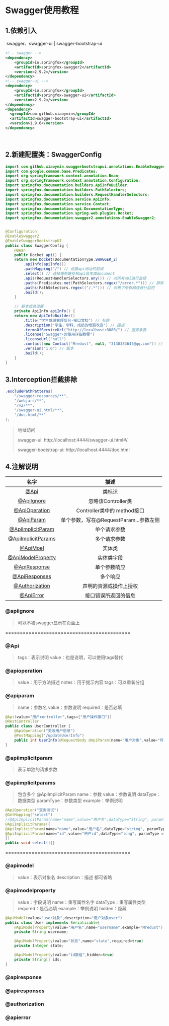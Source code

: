 # Swagger使用教程



## 	1.依赖引入

​	swagger、swagger-ui | swagger-bootstrap-ui

```xml
<!-- swagger -->
<dependency>
    <groupId>io.springfox</groupId>
    <artifactId>springfox-swagger2</artifactId>
    <version>2.9.2</version>
</dependency>
<!-- swagger-ui -->
<dependency>
    <groupId>io.springfox</groupId>
    <artifactId>springfox-swagger-ui</artifactId>
    <version>2.9.2</version>
</dependency>
<dependency>
  <groupId>com.github.xiaoymin</groupId>
  <artifactId>swagger-bootstrap-ui</artifactId>
  <version>1.9.6</version>
</dependency>
```

​	

## 	2.新建配置类：SwaggerConfig

```java
import com.github.xiaoymin.swaggerbootstrapui.annotations.EnableSwaggerBootstrapUI;
import com.google.common.base.Predicates;
import org.springframework.context.annotation.Bean;
import org.springframework.context.annotation.Configuration;
import springfox.documentation.builders.ApiInfoBuilder;
import springfox.documentation.builders.PathSelectors;
import springfox.documentation.builders.RequestHandlerSelectors;
import springfox.documentation.service.ApiInfo;
import springfox.documentation.service.Contact;
import springfox.documentation.spi.DocumentationType;
import springfox.documentation.spring.web.plugins.Docket;
import springfox.documentation.swagger2.annotations.EnableSwagger2;


@Configuration
@EnableSwagger2
@EnableSwaggerBootstrapUI
public class SwaggerConfig {
    @Bean
    public Docket api() {
    return new Docket(DocumentationType.SWAGGER_2)
        .apiInfo(apiInfo())
        .pathMapping("/") // 设置api地址的前缀
        .select() // 选择哪些路径和api会生成document
        .apis(RequestHandlerSelectors.any()) // 对所有api进行监控
        .paths(Predicates.not(PathSelectors.regex("/error.*"))) // 排除错误路径不监控
        .paths(PathSelectors.regex(("/.*"))) // 对根下所有路径进行监控
        .build();
    }
    
    // 基本信息设置
    private ApiInfo apiInfo() {
    return new ApiInfoBuilder()
        .title("学生成绩管理后台-接口文档") // 标题
        .description("学生、学科、成绩的增删改查") // 描述
        .termsOfServiceUrl("http://localhost:8080/") // 服务条款
        .license("Swagger-的使用详细教程")
        .licenseUrl("null")
        .contact(new Contact("Mredust", null, "3130383647@qq.com")) // 联系方式
        .version("1.0") // 版本
        .build();
    }
}
```



## 3.Interception拦截排除

```java
.excludePathPatterns(
    "/swagger-resources/**",
    "/webjars/**",
    "/v2/**",
    "/swagger-ui.html/**",
    "/doc.html/**"
);
```



> 地址访问
>
> swagger-ui: http://localhost:4444/swagger-ui.html#/
>
> swagger-bootstrap-ui:  http://localhost:4444/doc.html







## 4.注解说明

|        名字        |                  描述                  |
| :----------------: | :------------------------------------: |
|        [@Api](#api)        |                 类标识                 |
|     [@ApiIgnore](#apiignore)     |           忽略该Controller类           |
|   [@ApiOperation](#apioperation)    |      Controller类中的 method接口       |
|     [@ApiParam ](#apiparam)     | 单个参数，写在@RequestParam...参数左侧 |
| [@ApiImplicitParam](#apiimplicitparam)  |              单个请求参数              |
| [@ApiImplicitParams](#apiimplicitparams) |              多个请求参数              |
|      [@ApiMoel](#apimodel)      |                 实体类                 |
| [@ApiModelProperty](#apimodelproperty)  |               实体类字段               |
|    [@ApiResponse](#apiresponse)    |              单个参数响应              |
|   [@ApiResponses](#apiresponses)    |                多个响应                |
|   [@Authorization](#authorization)   |         声明的资源或操作上授权         |
|     [@ApiError](#apierror)      |          接口错误所返回的信息          |





### <span id="apiignore">@apiignore</span>

> 可以不被swagger显示在页面上



===========================================



### <span id="api">@Api</span>

> tags：表示说明
> value：也是说明，可以使用tags替代

### <span id="apioperation">@apioperation</span>

> value：用于方法描述
> notes：用于提示内容
> tags：可以重新分组

### <span id="apiparam">@apiparam</span>

> name：参数名
> value：参数说明
> required：是否必填

```java
@Api(value="用户controller",tags={"用户操作接口"})
@RestController
public class UserController {
    @ApiOperation("更改用户信息")
    @PostMapping("/updateUserInfo")
    public int UserInfo(@RequestBody @ApiParam(name="用户对象",value="传入json格式",required=true) User user){     }
}
```

### <span id="apiimplicitparam">@apiimplicitparam</span>

> 表示单独的请求参数

### <span id="apiimplicitparams">@apiimplicitparams</span>
> 包含多个 @ApiImplicitParam
> name：参数
> value：参数说明
> dataType：数据类型
> paramType：参数类型
> example：举例说明

```java
@ApiOperation("查询测试")
@GetMapping("select")
//@ApiImplicitParam(name="name",value="用户名",dataType="String", paramType = "query")
@ApiImplicitParams({
@ApiImplicitParam(name="name",value="用户名",dataType="string", paramType ="query",example="Mredust"),
@ApiImplicitParam(name="id",value="用户id",dataType="long", paramType = "query")
})
public void select(){}
```



===========================================



### <span id="apimodel">@apimodel</span>

> value：表示对象名
> description：描述
> 都可省略

### <span id="apimodelproperty">@apimodelproperty</span>

> value：字段说明
> name：重写属性名字
> dataType：重写属性类型
> required：是否必填
> example：举例说明
> hidden：隐藏

```java
@ApiModel(value="user对象",description="用户对象user")
public class User implements Serializable{
    @ApiModelProperty(value="用户名",name="username",example="Mredust")
    private String username;

    @ApiModelProperty(value="状态",name="state",required=true)
    private Integer state;

    @ApiModelProperty(value="id数组",hidden=true)
    private String[] ids;
}
```



### <span id="apiresponse">@apiresponse</span>

### <span id="apiresponses">@apiresponses</span>
### <span id="authorization">@authorization</span>
### <span id="apierror">@apierror</span>

